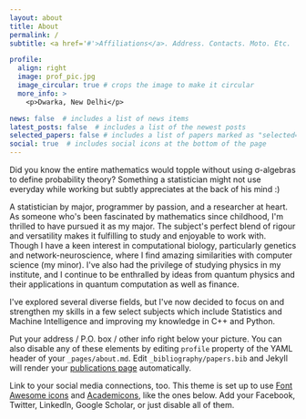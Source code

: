 ```yaml
---
layout: about
title: About
permalink: /
subtitle: <a href='#'>Affiliations</a>. Address. Contacts. Moto. Etc.

profile:
  align: right
  image: prof_pic.jpg
  image_circular: true # crops the image to make it circular
  more_info: >
    <p>Dwarka, New Delhi</p>

news: false  # includes a list of news items
latest_posts: false  # includes a list of the newest posts
selected_papers: false # includes a list of papers marked as "selected={true}"
social: true  # includes social icons at the bottom of the page
---
```


Did you know the entire mathematics would topple without using σ-algebras to define probability theory? Something a statistician might not use everyday while working but subtly appreciates at the back of his mind :)

A statistician by major, programmer by passion, and a researcher at heart. As someone who's been fascinated by mathematics since childhood, I'm thrilled to have pursued it as my major. The subject's perfect blend of rigour and versatility makes it fulfilling to study and enjoyable to work with. Though I have a keen interest in computational biology, particularly genetics and network-neuroscience, where I find amazing similarities with computer science (my minor). I've also had the privilege of studying physics in my institute, and I continue to be enthralled by ideas from quantum physics and their applications in quantum computation as well as finance.

I've explored several diverse fields, but I've now decided to focus on and strengthen my skills in a few select subjects which include Statistics and Machine Intelligence and improving my knowledge in C++ and Python.

Put your address / P.O. box / other info right below your picture. You can also disable any of these elements by editing `profile` property of the YAML header of your `_pages/about.md`. Edit `_bibliography/papers.bib` and Jekyll will render your [publications page](/al-folio/publications/) automatically.

Link to your social media connections, too. This theme is set up to use [Font Awesome icons](http://fortawesome.github.io/Font-Awesome/) and [Academicons](https://jpswalsh.github.io/academicons/), like the ones below. Add your Facebook, Twitter, LinkedIn, Google Scholar, or just disable all of them.